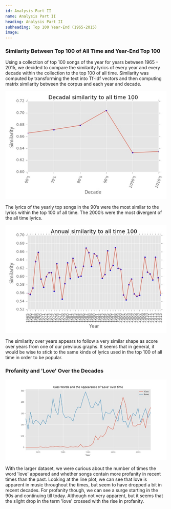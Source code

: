 ```yaml
---
id: Analysis Part II
name: Analysis Part II
heading: Analysis Part II 
subheading: Top 100 Year-End (1965-2015)
image: 
---
```


### __Similarity Between Top 100 of All Time and Year-End Top 100__

Using a collection of top 100 songs of the year for years between 1965 - 2015, we decided to compare the similarity lyrics of every year and every decade within the collection to the top 100 of all time. Similarity was computed by transforming the text into Tf-idf vectors and then computing matrix similarity between the corpus and each year and decade.

<img src="./assets/images/deca_sim.jpg">


The lyrics of the yearly top songs in the 90’s were the most similar to the lyrics within the top 100 of all time. The 2000’s were the most divergent of the all time lyrics. 

<img src="./assets/images/year_sim.jpg">

The similarity over years appears to follow a very similar shape as score over years from one of our previous graphs. It seems that in general, it would be wise to stick to the same kinds of lyrics used in the top 100 of all time in order to be popular.

### __Profanity and 'Love' Over the Decades__

<img src="./assets/images/LoveProfanity.jpg">

With the larger dataset, we were curious about the number of times the word 'love' appeared and whether songs contain more profanity in recent times than the past. Looking at the line plot, we can see that love is apparent in music throughout the times, but seem to have dropped a bit in recent decades. For profanity though, we can see a surge starting in the 90s and continuing till today. Although not very apparent, but it seems that the slight drop in the term 'love' crossed with the rise in profanity. 

